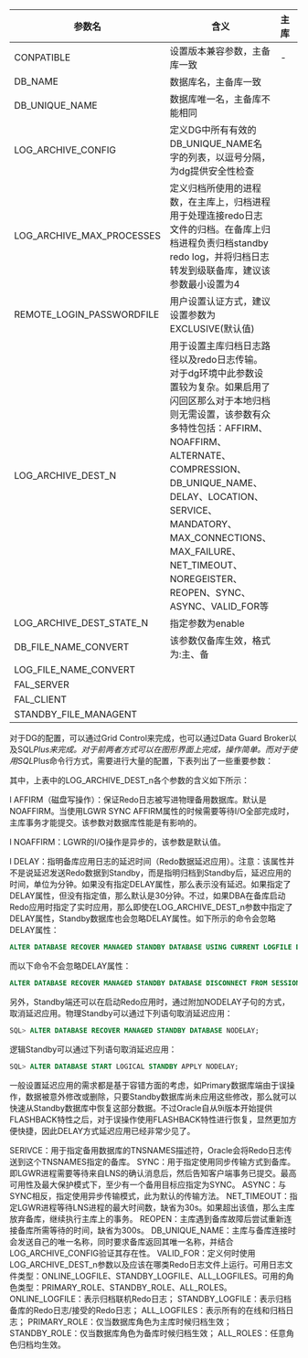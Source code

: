 参数名|含义|主库|备库
-|-|-|-
CONPATIBLE|设置版本兼容参数，主备库一致|-|-
DB_NAME|数据库名，主备库一致|
DB_UNIQUE_NAME|数据库唯一名，主备库不能相同|
LOG_ARCHIVE_CONFIG|定义DG中所有有效的DB_UNIQUE_NAME名字的列表，以逗号分隔，为dg提供安全性检查|
LOG_ARCHIVE_MAX_PROCESSES|定义归档所使用的进程数，在主库上，归档进程用于处理连接redo日志文件的归档。在备库上归档进程负责归档standby redo log，并将归档日志转发到级联备库，建议该参数最小设置为4|
REMOTE_LOGIN_PASSWORDFILE|用户设置认证方式，建议设置参数为EXCLUSIVE(默认值)|
LOG_ARCHIVE_DEST_N|用于设置主库归档日志路径以及redo日志传输。对于dg环境中此参数设置较为复杂。如果启用了闪回区那么对于本地归档则无需设置，该参数有众多特性包括：AFFIRM、NOAFFIRM、ALTERNATE、COMPRESSION、DB_UNIQUE_NAME、DELAY、LOCATION、SERVICE、MANDATORY、MAX_CONNECTIONS、MAX_FAILURE、NET_TIMEOUT、NOREGEISTER、REOPEN、SYNC、ASYNC、VALID_FOR等|
LOG_ARCHIVE_DEST_STATE_N|指定参数为enable
DB_FILE_NAME_CONVERT|该参数仅备库生效，格式为:主、备
LOG_FILE_NAME_CONVERT|
FAL_SERVER|
FAL_CLIENT|
STANDBY_FILE_MANAGENT|


对于DG的配置，可以通过Grid Control来完成，也可以通过Data Guard Broker以及SQL*Plus来完成。对于前两者方式可以在图形界面上完成，操作简单。而对于使用SQL*Plus命令行方式，需要进行大量的配置，下表列出了一些重要参数：


其中，上表中的LOG_ARCHIVE_DEST_n各个参数的含义如下所示：

l AFFIRM（磁盘写操作）：保证Redo日志被写进物理备用数据库。默认是NOAFFIRM。当使用LGWR SYNC AFFIRM属性的时候需要等待I/O全部完成时，主库事务才能提交。该参数对数据库性能是有影响的。

l NOAFFIRM：LGWR的I/O操作是异步的，该参数是默认值。

l DELAY：指明备库应用日志的延迟时间（Redo数据延迟应用）。注意：该属性并不是说延迟发送Redo数据到Standby，而是指明归档到Standby后，延迟应用的时间，单位为分钟。如果没有指定DELAY属性，那么表示没有延迟。如果指定了DELAY属性，但没有指定值，那么默认是30分钟。不过，如果DBA在备库启动Redo应用时指定了实时应用，那么即使在LOG_ARCHIVE_DEST_n参数中指定了DELAY属性，Standby数据库也会忽略DELAY属性。如下所示的命令会忽略DELAY属性：
```sql
ALTER DATABASE RECOVER MANAGED STANDBY DATABASE USING CURRENT LOGFILE DISCONNECT FROM SESSION;
```
而以下命令不会忽略DELAY属性：
```sql
ALTER DATABASE RECOVER MANAGED STANDBY DATABASE DISCONNECT FROM SESSION;
```
另外，Standby端还可以在启动Redo应用时，通过附加NODELAY子句的方式，取消延迟应用。物理Standby可以通过下列语句取消延迟应用：
```sql
SQL> ALTER DATABASE RECOVER MANAGED STANDBY DATABASE NODELAY;
```
逻辑Standby可以通过下列语句取消延迟应用：
```sql
SQL> ALTER DATABASE START LOGICAL STANDBY APPLY NODELAY;
```
一般设置延迟应用的需求都是基于容错方面的考虑，如Primary数据库端由于误操作，数据被意外修改或删除，只要Standby数据库尚未应用这些修改，那么就可以快速从Standby数据库中恢复这部分数据。不过Oracle自从9i版本开始提供FLASHBACK特性之后，对于误操作使用FLASHBACK特性进行恢复，显然更加方便快捷，因此DELAY方式延迟应用已经非常少见了。

SERIVCE：用于指定备用数据库的TNSNAMES描述符，Oracle会将Redo日志传送到这个TNSNAMES指定的备库。
SYNC：用于指定使用同步传输方式到备库。即LGWR进程需要等待来自LNS的确认消息后，然后告知客户端事务已提交。最高可用性及最大保护模式下，至少有一个备用目标应指定为SYNC。
ASYNC：与SYNC相反，指定使用异步传输模式，此为默认的传输方法。
NET_TIMEOUT：指定LGWR进程等待LNS进程的最大时间数，缺省为30s。如果超出该值，那么主库放弃备库，继续执行主库上的事务。
REOPEN：主库遇到备库故障后尝试重新连接备库所需等待的时间，缺省为300s。
DB_UNIQUE_NAME：主库与备库连接时会发送自己的唯一名称，同时要求备库返回其唯一名称，并结合LOG_ARCHIVE_CONFIG验证其存在性。
VALID_FOR：定义何时使用LOG_ARCHIVE_DEST_n参数以及应该在哪类Redo日志文件上运行。可用日志文件类型：ONLINE_LOGFILE、STANDBY_LOGFILE、ALL_LOGFILES。可用的角色类型：PRIMARY_ROLE、STANDBY_ROLE、ALL_ROLES。
ONLINE_LOGFILE：表示归档联机Redo日志；
STANDBY_LOGFILE：表示归档备库的Redo日志/接受的Redo日志；
ALL_LOGFILES：表示所有的在线和归档日志；
PRIMARY_ROLE：仅当数据库角色为主库时候归档生效；
STANDBY_ROLE：仅当数据库角色为备库时候归档生效；
ALL_ROLES：任意角色归档均生效。